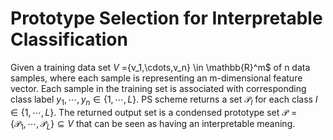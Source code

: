 # Prototype Selection for Interpretable Classification
Given a training data set $V$ =\{v_1,\cdots,v_n\} \in \mathbb{R}^m$ of n data samples, where each sample is representing an m-dimensional feature vector. Each sample in the training set is associated with corresponding class label $y_1,\cdots,y_n \in \{1,\cdots, L\}$. PS scheme returns a set $\mathscr{P}_l$ for each class $l \in \{1,\cdots, L\}$. The returned output set is a condensed prototype set $\mathscr{P} =\{\mathscr{P}_1,\cdots,\mathscr{P}_L\} \subseteq V$ that can be seen as having an interpretable meaning.
